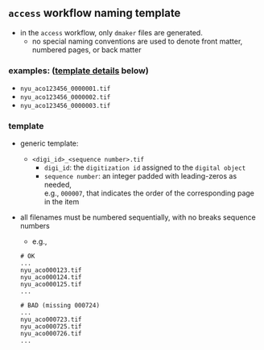 ## `access` workflow naming template
  * in the `access` workflow, only `dmaker` files are generated.
    * no special naming conventions are used to denote front matter, numbered pages, or back matter

### examples: ([template details](#template) below)
  * `nyu_aco123456_0000001.tif`
  * `nyu_aco123456_0000002.tif`
  * `nyu_aco123456_0000003.tif`

### template
* generic template:
  * `<digi_id>_<sequence number>.tif`
    * `digi_id`: the `digitization id` assigned to the `digital object`
    * `sequence number`: an integer padded with leading-zeros as needed,  
    e.g., `000007`, that indicates the order of the corresponding page  
    in the item

* all filenames must be numbered sequentially, with no breaks sequence numbers
  * e.g., 
  ```
  # OK
  ...
  nyu_aco000123.tif
  nyu_aco000124.tif
  nyu_aco000125.tif
  ...

  # BAD (missing 000724)
  ...
  nyu_aco000723.tif
  nyu_aco000725.tif
  nyu_aco000726.tif
  ...
  ```

